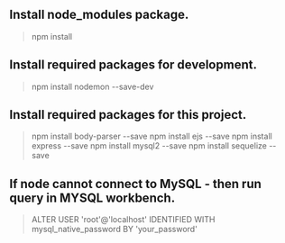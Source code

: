 ## Install node_modules package.
> npm install

## Install required packages for development.
> npm install nodemon --save-dev

## Install required packages for this project.
> npm install body-parser --save
> npm install ejs --save
> npm install express --save
> npm install mysql2 --save
> npm install sequelize --save

## If node cannot connect to MySQL - then run query in MYSQL workbench.
> ALTER USER 'root'@'localhost' IDENTIFIED WITH mysql_native_password BY 'your_password'